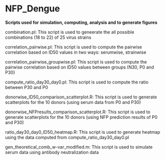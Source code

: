 # NFP_Dengue

**Scripts used for simulation, computing, analysis and to generate figures**


combination.pl: This script is used to geneerate the all possible combinations (18 to 22) of 25 virus strains 

correlation_pairwise.pl: This script is used to compute the pairwise correlation based on ID50 values in two ways: serumwise, strainwise

correlation_pairwise_groupwise.pl: This script is used to compute the pairwise correlation based on ID50 values between groups (N30, P0 and P30)

compute_ratio_day30_day0.pl: This script is used to compute the ratio between P30 and P0

donorwise_ID50_comparison_scatterplot.R: This script is used to generate scatterplots for the 10 donors (using serum data from P0 and P30)

donorwise_NFPresults_comparison_scatterplot.R: This script is used to generate scatterplots for the 10 donors (using NFP prediction results of P0 and P30)

ratio_day30_day0_ID50_heatmap.R: This script is used to generate heatmap using the data computed from compute_ratio_day30_day0.pl

gen_theoretical_comb_w-var_modified.m: This script is used to simulate serum data using antibody neutralization data


